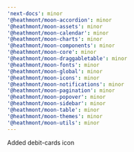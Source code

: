 ```yaml
---
'next-docs': minor
'@heathmont/moon-accordion': minor
'@heathmont/moon-assets': minor
'@heathmont/moon-calendar': minor
'@heathmont/moon-charts': minor
'@heathmont/moon-components': minor
'@heathmont/moon-core': minor
'@heathmont/moon-draggabletable': minor
'@heathmont/moon-fonts': minor
'@heathmont/moon-global': minor
'@heathmont/moon-icons': minor
'@heathmont/moon-notifications': minor
'@heathmont/moon-pagination': minor
'@heathmont/moon-popover': minor
'@heathmont/moon-sidebar': minor
'@heathmont/moon-table': minor
'@heathmont/moon-themes': minor
'@heathmont/moon-utils': minor
---
```


Added debit-cards icon
